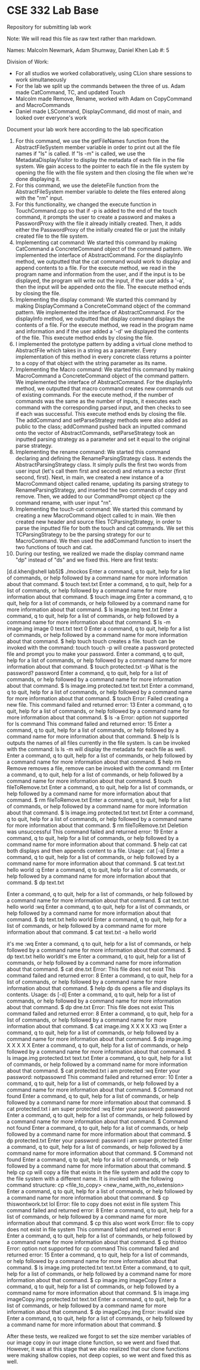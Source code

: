 # CSE 332 Lab Base
Repository for submitting lab work

Note: We will read this file as raw text rather than markdown.

Names: Malcolm Newmark, Adam Shumway, Daniel Khen
Lab #: 5

Division of Work:
 - For all studios we worked collaboratively, using CLion share sessions to work simultaneously
 - For the lab we split up the commands between the three of us. Adam made CatCommand, TC, and updated Touch
 - Malcolm made Remove, Rename, worked with Adam on CopyCommand and MacroCommands
 - Daniel made LSCommand, DisplayCommand, did most of main, and looked over everyone's work

Document your lab work here according to the lab specification
1. For this command, we use the getFileNames function from the AbstractFileSystem member variable in order to print 
   out all the file names if "ls" is called. If "ls -m" is called, we use the MetadataDisplayVisitor to display the 
   metadata of each file in the file system. We gain access to the pointer to each file in the file system by 
   opening the file with the file system and then closing the file when we're done displaying it.
2. For this command, we use the deleteFile function from the AbstractFileSystem member variable to delete
   the files entered along with the "rm" input.
3. For this functionality, we changed the execute function in TouchCommand.cpp so that if -p is added to the end of 
   the touch command, it prompts the user to create a password and makes a PasswordProxy with the file it already 
   initially created. Then, it adds either the PasswordProxy of the initially created file or just the initally 
   created file to the file system. 
4. Implementing cat command:
   We started this command by making CatCommand a ConcreteCommand object of the command pattern. We implemented the 
   interface of AbstractCommand. For the displayInfo method, we outputted that the cat command would work to display 
   and append contents to a file. For the execute method, we read in the program name and information from the user, 
   and if the input is to be displayed, the program will write out the input, if the user adds a '-a', then the 
   input will be appended onto the file. The execute method ends by closing the file. 
5. Implementing the display command:
   We started this command by making DisplayCommand a ConcreteCommand object of the command pattern. We implemented 
   the interface of AbstractCommand. For the displayInfo method, we outputted that display command displays the 
   contents of a file. For the execute method, we read in the program name and information and if the user added a 
   '-d' we displayed the contents of the file. This execute method ends by closing the file.
6. I implemented the prototype pattern by adding a virtual clone method to AbstractFile which takes in a string as a 
   parameter. Every implementation of this method in every concrete class returns a pointer to a copy of that object 
   with the string parameter as its name. 
7. Implementing the Macro command:
   We started this command by making MacroCommand a ConcreteCommand object of the command pattern. We implemented
   the interface of AbstractCommand. For the displayInfo method, we outputted that macro command creates new 
   commands out of existing commands. For the execute method, if the number of commands was the same as the number 
   of inputs, it executes each command with the corresponding parsed input, and then checks to see if each was 
   successful. This execute method ends by closing the file. The addCommand and setParseStrategy methods were also 
   added as public to the class; addCommand pushed back an inputted command onto the vector of AbstractCommands, 
   setParseStrategy took an inputted parsing strategy as a parameter and set it equal to the original parse strategy.
8. Implementing the rename command:
   We started this command declaring and defining the RenameParsingStrategy class. It extends the 
   AbstractParsingStrategy class. It simply pulls the first two words from user input (let's call them first and
   second) and returns a vector {first second, first}. Next, in main, we created a new instance of a MacroCommand
   object called rename, updating its parsing strategy to RenameParsingStrategy, and inserted the two commands of
   copy and remove. Then, we added to our CommandPrompt object cp the command rename, with user input "rn".
9. Implementing the touch-cat command:
   We started this command by creating a new MacroCommand object called tc in main. We then created new header and 
   source files TCParsingStrategy, in order to parse the inputted file for both the touch and cat commands. We set this
   TCParsingStrategy to be the parsing strategy for our tc MacroCommand. We then used the addCommand function
   to insert the two functions of touch and cat.
10. During our testing, we realized we made the display command name "dp" instead of "ds" and we fixed this. Here are
first tests:

[d.d.khen@shell lab5]$ ./mockos
Enter a command, q to quit, help for a list of commands, or
help followed by a command name for more information about
that command.
$  touch text.txt
Enter a command, q to quit, help for a list of commands, or
help followed by a command name for more information about
that command.
$  touch image.img
Enter a command, q to quit, help for a list of commands, or
help followed by a command name for more information about
that command.
$  ls
image.img           text.txt
Enter a command, q to quit, help for a list of commands, or
help followed by a command name for more information about
that command.
$  ls -m
image.img           image       0
text.txt            text        0
Enter a command, q to quit, help for a list of commands, or
help followed by a command name for more information about
that command.
$  help touch
touch creates a file. touch can be invoked with the command: touch <filename>
touch <filename> -p will create a password protected file and prompt you to make your password.
Enter a command, q to quit, help for a list of commands, or
help followed by a command name for more information about
that command.
$  touch protected.txt -p
What is the password?
password
Enter a command, q to quit, help for a list of commands, or
help followed by a command name for more information about
that command.
$  ls
image.img           protected.txt
text.txt
Enter a command, q to quit, help for a list of commands, or
help followed by a command name for more information about
that command.
$  touch
Error: Failed creating a new file.
This command failed and returned error: 13
Enter a command, q to quit, help for a list of commands, or
help followed by a command name for more information about
that command.
$  ls -a
Error: option not supported for ls command
This command failed and returned error: 15
Enter a command, q to quit, help for a list of commands, or
help followed by a command name for more information about
that command.
$  help ls
ls outputs the names of all files currently in the file system. ls can be invoked with the command: ls
ls -m will display the metadata for each file as well.
Enter a command, q to quit, help for a list of commands, or
help followed by a command name for more information about
that command.
$  help rm
Remove removes a file, remove can be invoked with the command: rm <filename>
Enter a command, q to quit, help for a list of commands, or
help followed by a command name for more information about
that command.
$  touch fileToRemove.txt
Enter a command, q to quit, help for a list of commands, or
help followed by a command name for more information about
that command.
$  rm fileToRemove.txt
Enter a command, q to quit, help for a list of commands, or
help followed by a command name for more information about
that command.
$  ls
image.img           protected.txt
text.txt
Enter a command, q to quit, help for a list of commands, or
help followed by a command name for more information about
that command.
$  rm fileToRemove.txt
Deletion was unsuccessful
This command failed and returned error: 19
Enter a command, q to quit, help for a list of commands, or
help followed by a command name for more information about
that command.
$  help cat
cat both displays and then appends content to a file. Usage: cat <fileName> [-a]
Enter a command, q to quit, help for a list of commands, or
help followed by a command name for more information about
that command.
$  cat text.txt
hello world
:q
Enter a command, q to quit, help for a list of commands, or
help followed by a command name for more information about
that command.
$  dp text.txt

Enter a command, q to quit, help for a list of commands, or
help followed by a command name for more information about
that command.
$  cat text.txt
hello world
:wq
Enter a command, q to quit, help for a list of commands, or
help followed by a command name for more information about
that command.
$  dp text.txt
hello world
Enter a command, q to quit, help for a list of commands, or
help followed by a command name for more information about
that command.
$  cat text.txt -a
hello world

it's me
:wq
Enter a command, q to quit, help for a list of commands, or
help followed by a command name for more information about
that command.
$  dp text.txt
hello worldit's me
Enter a command, q to quit, help for a list of commands, or
help followed by a command name for more information about
that command.
$  cat dne.txt
Error: This file does not exist
This command failed and returned error: 8
Enter a command, q to quit, help for a list of commands, or
help followed by a command name for more information about
that command.
$  help dp
ds opens a file and displays its contents. Usage: ds <fileName> [-d]
Enter a command, q to quit, help for a list of commands, or
help followed by a command name for more information about
that command.
$  dp dne.txt
Error: This file does not exist
This command failed and returned error: 8
Enter a command, q to quit, help for a list of commands, or
help followed by a command name for more information about
that command.
$  cat image.img
X X X X X3
:wq
Enter a command, q to quit, help for a list of commands, or
help followed by a command name for more information about
that command.
$  dp image.img
X X
X
X X
Enter a command, q to quit, help for a list of commands, or
help followed by a command name for more information about
that command.
$  ls
image.img           protected.txt
text.txt
Enter a command, q to quit, help for a list of commands, or
help followed by a command name for more information about
that command.
$  cat protected.txt
i am protected
:wq
Enter your password:
notpassowrd
This command failed and returned error: 10
Enter a command, q to quit, help for a list of commands, or
help followed by a command name for more information about
that command.
$  Command not found
Enter a command, q to quit, help for a list of commands, or
help followed by a command name for more information about
that command.
$  cat protected.txt
i am super protected
:wq
Enter your password:
password
Enter a command, q to quit, help for a list of commands, or
help followed by a command name for more information about
that command.
$  Command not found
Enter a command, q to quit, help for a list of commands, or
help followed by a command name for more information about
that command.
$  dp protected.txt
Enter your password:
password
i am super protected
Enter a command, q to quit, help for a list of commands, or
help followed by a command name for more information about
that command.
$  Command not found
Enter a command, q to quit, help for a list of commands, or
help followed by a command name for more information about
that command.
$  help cp
cp will copy a file that exists in the file system and add the copy to the file
system with a different name. It is invoked with the following command structure:
cp <file_to_copy> <new_name_with_no_extension>
Enter a command, q to quit, help for a list of commands, or
help followed by a command name for more information about
that command.
$  cp thiswontwork.txt lol
Error: file to copy does not exist in file system
This command failed and returned error: 8
Enter a command, q to quit, help for a list of commands, or
help followed by a command name for more information about
that command.
$  cp this also wont work
Error: file to copy does not exist in file system
This command failed and returned error: 8
Enter a command, q to quit, help for a list of commands, or
help followed by a command name for more information about
that command.
$  cp thistoo
Error: option not supported for cp command
This command failed and returned error: 15
Enter a command, q to quit, help for a list of commands, or
help followed by a command name for more information about
that command.
$  ls
image.img           protected.txt
text.txt
Enter a command, q to quit, help for a list of commands, or
help followed by a command name for more information about
that command.
$  cp image.img imageCopy
Enter a command, q to quit, help for a list of commands, or
help followed by a command name for more information about
that command.
$  ls
image.img           imageCopy.img
protected.txt       text.txt
Enter a command, q to quit, help for a list of commands, or
help followed by a command name for more information about
that command.
$  dp imageCopy.img
Error: invalid size
Enter a command, q to quit, help for a list of commands, or
help followed by a command name for more information about
that command.
$
   
After these tests, we realized we forgot to set the size member variables of our image copy in our image clone function,
so we went and fixed that. However, it was at this stage that we also realized that our clone functions were making
shallow copies, not deep copies, so we went and fixed this as well. 